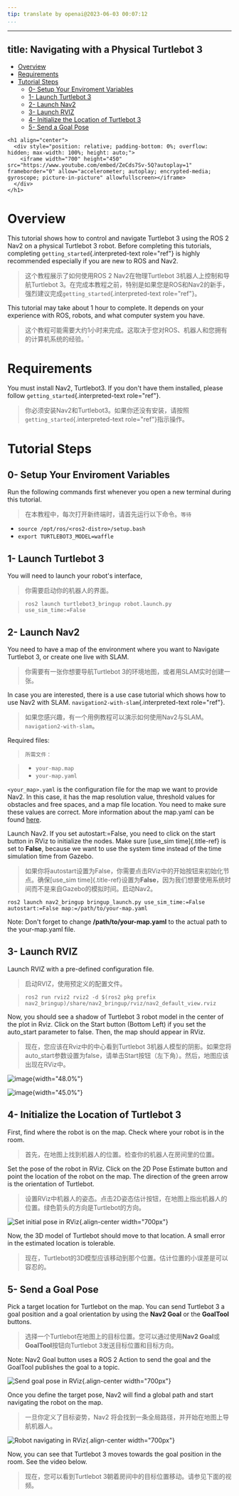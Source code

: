 ```yaml
---
tip: translate by openai@2023-06-03 00:07:12
...
```

---
title: Navigating with a Physical Turtlebot 3
---

- [Overview](#overview)
- [Requirements](#requirements)
- [Tutorial Steps](#tutorial-steps)
  - [0- Setup Your Enviroment Variables](#0--setup-your-enviroment-variables)
  - [1- Launch Turtlebot 3](#1--launch-turtlebot-3)
  - [2- Launch Nav2](#2--launch-nav2)
  - [3- Launch RVIZ](#3--launch-rviz)
  - [4- Initialize the Location of Turtlebot 3](#4--initialize-the-location-of-turtlebot-3)
  - [5- Send a Goal Pose](#5--send-a-goal-pose)

```{=html}
<h1 align="center">
  <div style="position: relative; padding-bottom: 0%; overflow: hidden; max-width: 100%; height: auto;">
    <iframe width="700" height="450" src="https://www.youtube.com/embed/ZeCds7Sv-5Q?autoplay=1" frameborder="0" allow="accelerometer; autoplay; encrypted-media; gyroscope; picture-in-picture" allowfullscreen></iframe>
  </div>
</h1>
```

# Overview


This tutorial shows how to control and navigate Turtlebot 3 using the ROS 2 Nav2 on a physical Turtlebot 3 robot. Before completing this tutorials, completing `getting_started`{.interpreted-text role="ref"} is highly recommended especially if you are new to ROS and Nav2.

> 这个教程展示了如何使用ROS 2 Nav2在物理Turtlebot 3机器人上控制和导航Turtlebot 3。在完成本教程之前，特别是如果您是ROS和Nav2的新手，强烈建议完成`getting_started`{.interpreted-text role="ref"}。


This tutorial may take about 1 hour to complete. It depends on your experience with ROS, robots, and what computer system you have.

> 这个教程可能需要大约1小时来完成。这取决于您对ROS、机器人和您拥有的计算机系统的经验。`

# Requirements


You must install Nav2, Turtlebot3. If you don\'t have them installed, please follow `getting_started`{.interpreted-text role="ref"}.

> 你必须安装Nav2和Turtlebot3。如果你还没有安装，请按照`getting_started`{.interpreted-text role="ref"}指示操作。

# Tutorial Steps

## 0- Setup Your Enviroment Variables


Run the following commands first whenever you open a new terminal during this tutorial.

> 在本教程中，每次打开新终端时，请首先运行以下命令。`等待`

- `source /opt/ros/<ros2-distro>/setup.bash`
- `export TURTLEBOT3_MODEL=waffle`

## 1- Launch Turtlebot 3


You will need to launch your robot\'s interface,

> 你需要启动你的机器人的界面。

> `ros2 launch turtlebot3_bringup robot.launch.py  use_sim_time:=False`

## 2- Launch Nav2


You need to have a map of the environment where you want to Navigate Turtlebot 3, or create one live with SLAM.

> 你需要有一张你想要导航Turtlebot 3的环境地图，或者用SLAM实时创建一张。


In case you are interested, there is a use case tutorial which shows how to use Nav2 with SLAM. `navigation2-with-slam`{.interpreted-text role="ref"}.

> 如果您感兴趣，有一个用例教程可以演示如何使用Nav2与SLAM。`navigation2-with-slam`。


Required files:

> `所需文件：`

> - `your-map.map`
> - `your-map.yaml`

`<your_map>.yaml` is the configuration file for the map we want to provide Nav2. In this case, it has the map resolution value, threshold values for obstacles and free spaces, and a map file location. You need to make sure these values are correct. More information about the map.yaml can be found [here](http://wiki.ros.org/map_server).


Launch Nav2. If you set autostart:=False, you need to click on the start button in RViz to initialize the nodes. Make sure [use_sim time]{.title-ref} is set to **False**, because we want to use the system time instead of the time simulation time from Gazebo.

> 如果你将autostart设置为False，你需要点击RViz中的开始按钮来初始化节点。确保[use_sim time]{.title-ref}设置为**False**，因为我们想要使用系统时间而不是来自Gazebo的模拟时间。启动Nav2。

`ros2 launch nav2_bringup bringup_launch.py use_sim_time:=False autostart:=False map:=/path/to/your-map.yaml`

Note: Don\'t forget to change **/path/to/your-map.yaml** to the actual path to the your-map.yaml file.

## 3- Launch RVIZ


Launch RVIZ with a pre-defined configuration file.

> 启动RVIZ，使用预定义的配置文件。

> `ros2 run rviz2 rviz2 -d $(ros2 pkg prefix nav2_bringup)/share/nav2_bringup/rviz/nav2_default_view.rviz`


Now, you should see a shadow of Turtlebot 3 robot model in the center of the plot in Rviz. Click on the Start button (Bottom Left) if you set the auto_start parameter to false. Then, the map should appear in RViz.

> 现在，您应该在Rviz中的中心看到Turtlebot 3机器人模型的阴影。如果您将auto_start参数设置为false，请单击Start按钮（左下角）。然后，地图应该出现在RViz中。

![image](images/Navigation2_on_real_Turtlebot3/rviz_after_launch_view.png){width="48.0%"}

![image](images/Navigation2_on_real_Turtlebot3/rviz_slam_map_view.png){width="45.0%"}

## 4- Initialize the Location of Turtlebot 3


First, find where the robot is on the map. Check where your robot is in the room.

> 首先，在地图上找到机器人的位置。检查你的机器人在房间里的位置。


Set the pose of the robot in RViz. Click on the 2D Pose Estimate button and point the location of the robot on the map. The direction of the green arrow is the orientation of Turtlebot.

> 设置RViz中机器人的姿态。点击2D姿态估计按钮，在地图上指出机器人的位置。绿色箭头的方向是Turtlebot的方向。

![Set initial pose in RViz](images/Navigation2_on_real_Turtlebot3/rviz_set_initial_pose.png){.align-center width="700px"}


Now, the 3D model of Turtlebot should move to that location. A small error in the estimated location is tolerable.

> 现在，Turtlebot的3D模型应该移动到那个位置。估计位置的小误差是可以容忍的。

## 5- Send a Goal Pose


Pick a target location for Turtlebot on the map. You can send Turtlebot 3 a goal position and a goal orientation by using the **Nav2 Goal** or the **GoalTool** buttons.

> 选择一个Turtlebot在地图上的目标位置。您可以通过使用**Nav2 Goal**或**GoalTool**按钮向Turtlebot 3发送目标位置和目标方向。

Note: Nav2 Goal button uses a ROS 2 Action to send the goal and the GoalTool publishes the goal to a topic.

![Send goal pose in RViz](images/Navigation2_on_real_Turtlebot3/rviz_send_goal.png){.align-center width="700px"}


Once you define the target pose, Nav2 will find a global path and start navigating the robot on the map.

> 一旦你定义了目标姿势，Nav2 将会找到一条全局路径，并开始在地图上导航机器人。

![Robot navigating in RViz](images/Navigation2_on_real_Turtlebot3/rviz_robot_navigating.png){.align-center width="700px"}


Now, you can see that Turtlebot 3 moves towards the goal position in the room. See the video below.

> 现在，您可以看到Turtlebot 3朝着房间中的目标位置移动。请参见下面的视频。
